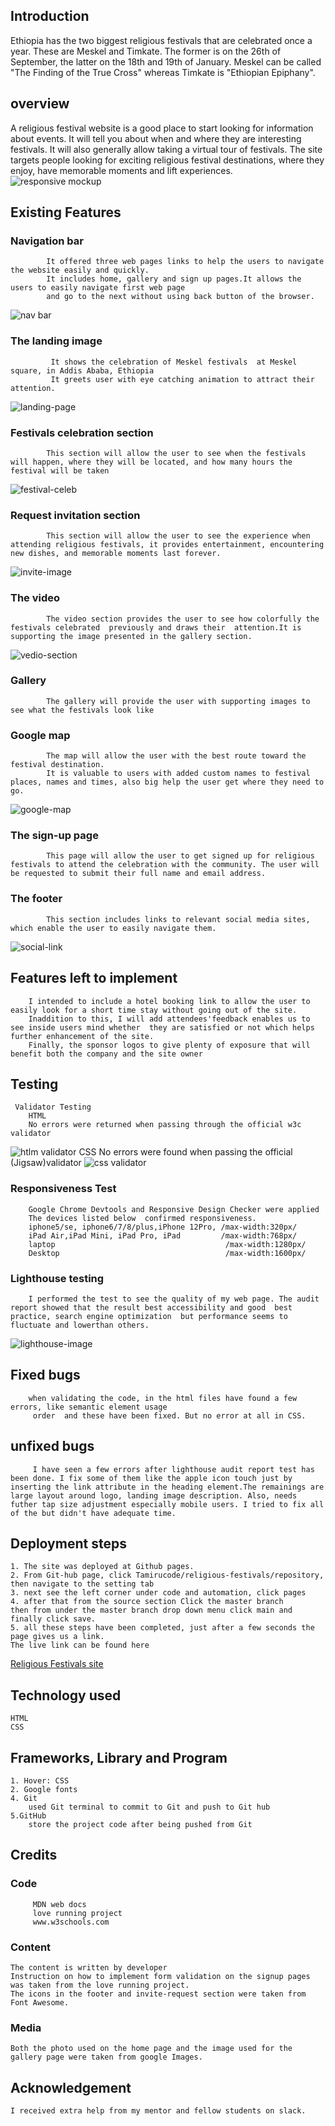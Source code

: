 


## Introduction
Ethiopia has the two biggest religious festivals that are celebrated once a year. These are Meskel and Timkate. The former is on the 26th of September, the latter on the 18th and 19th of January. Meskel can be called "The Finding of the True Cross" whereas Timkate is "Ethiopian Epiphany".

## overview
A religious festival website is a good place to start looking for information about events. It will tell you about when and where they are interesting festivals. It will also generally allow taking a virtual tour of festivals.
The site targets people looking for exciting religious festival destinations, where they enjoy, have memorable moments and lift experiences.
![responsive mockup](https://github.com/Tamirucode/readme-template/blob/main/responsive-mockup.png)
##  Existing Features
  
###      __Navigation bar__
			It offered three web pages links to help the users to navigate the website easily and quickly.
			It includes home, gallery and sign up pages.It allows the users to easily navigate first web page 
			and go to the next without using back button of the browser.
![nav bar](https://github.com/Tamirucode/readme-template/blob/main/nav-bar.png)
###     **The landing  image**
		     It shows the celebration of Meskel festivals  at Meskel square, in Addis Ababa, Ethiopia
			 It greets user with eye catching animation to attract their attention.
![landing-page](https://github.com/Tamirucode/readme-template/blob/main/landing-page.png)
###	    **Festivals celebration section**
		    This section will allow the user to see when the festivals will happen, where they will be located, and how many hours the festival will be taken
![festival-celeb](https://github.com/Tamirucode/readme-template/blob/main/festival-celeb.png)
###	    **Request invitation section**
		    This section will allow the user to see the experience when attending religious festivals, it provides entertainment, encountering new dishes, and memorable moments last forever.
![invite-image](https://github.com/Tamirucode/readme-template/blob/main/invite-image.png)
###	    **The video**
		    The video section provides the user to see how colorfully the festivals celebrated  previously and draws their  attention.It is supporting the image presented in the gallery section. 
![vedio-section](https://github.com/Tamirucode/readme-template/blob/main/vedio-section.png)
###	    **Gallery**
		    The gallery will provide the user with supporting images to see what the festivals look like
###	    **Google map**
		    The map will allow the user with the best route toward the festival destination.
		    It is valuable to users with added custom names to festival places, names and times, also big help the user get where they need to go.
![google-map](https://github.com/Tamirucode/readme-template/blob/main/google-map.png)
###	    **The sign-up page**
		    This page will allow the user to get signed up for religious festivals to attend the celebration with the community. The user will be requested to submit their full name and email address. 
###	    **The footer**
		    This section includes links to relevant social media sites, which enable the user to easily navigate them. 
![social-link](https://github.com/Tamirucode/readme-template/blob/main/social-link.png) 
##    Features  left to implement
        I intended to include a hotel booking link to allow the user to easily look for a short time stay without going out of the site. 
	    Inaddition to this, I will add attendees'feedback enables us to see inside users mind whether  they are satisfied or not which helps further enhancement of the site.
        Finally, the sponsor logos to give plenty of exposure that will benefit both the company and the site owner
## Testing
     Validator Testing
	    HTML
		No errors were returned when passing through the official w3c validator
![htlm validator](https://github.com/Tamirucode/readme-template/blob/main/html%20validator.png)
	    CSS
		No errors were found when passing the official (Jigsaw)validator
![css validator](https://github.com/Tamirucode/readme-template/blob/main/css-validator.png)
### Responsiveness  Test
		Google Chrome Devtools and Responsive Design Checker were applied
		The devices listed below  confirmed responsiveness.
		iphone5/se, iphone6/7/8/plus,iPhone 12Pro, /max-width:320px/
		iPad Air,iPad Mini, iPad Pro, iPad         /max-width:768px/
		laptop										/max-width:1280px/
		Desktop										/max-width:1600px/
### Lighthouse testing
		I performed the test to see the quality of my web page. The audit report showed that the result best accessibility and good  best practice, search engine optimization  but performance seems to fluctuate and lowerthan others.
![lighthouse-image](https://github.com/Tamirucode/readme-template/blob/main/lighthouse-image.png)
## Fixed bugs
		when validating the code, in the html files have found a few errors, like semantic element usage
		 order  and these have been fixed. But no error at all in CSS.
## unfixed bugs 		 
		 I have seen a few errors after lighthouse audit report test has been done. I fix some of them like the apple icon touch just by inserting the link attribute in the heading element.The remainings are large layout around logo, landing image description. Also, needs futher tap size adjustment especially mobile users. I tried to fix all of the but didn't have adequate time.	
## Deployment steps
	1. The site was deployed at Github pages. 
	2. From Git-hub page, click Tamirucode/religious-festivals/repository, then navigate to the setting tab
	3. next see the left corner under code and automation, click pages
	4. after that from the source section Click the master branch 
	then from under the master branch drop down menu click main and finally click save.
	5. all these steps have been completed, just after a few seconds the page gives us a link.
	The live link can be found here 
[Religious Festivals site](https://tamirucode.github.io/religious-festivals/)


##  Technology  used
	HTML
    CSS
## Frameworks, Library and Program
	1. Hover: CSS
	2. Google fonts
	4. Git
 		used Git terminal to commit to Git and push to Git hub
	5.GitHub
		store the project code after being pushed from Git
## Credits
   ### Code
         MDN web docs
         love running project
		 www.w3schools.com
   ### Content
    The content is written by developer
    Instruction on how to implement form validation on the signup pages was taken from the love running project.
    The icons in the footer and invite-request section were taken from  Font Awesome.
   ### Media
    Both the photo used on the home page and the image used for the gallery page were taken from google Images.
## Acknowledgement 
	I received extra help from my mentor and fellow students on slack.


